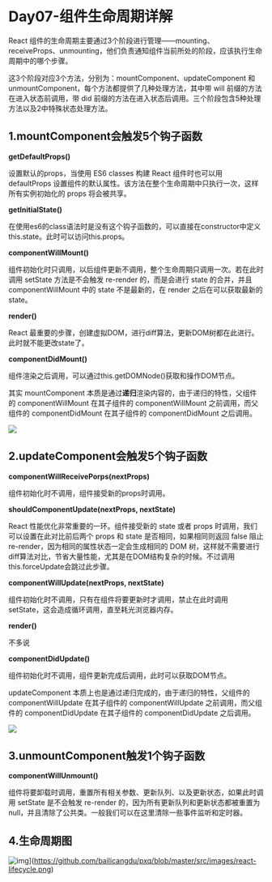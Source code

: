 # Day07-组件生命周期详解

React 组件的生命周期主要通过3个阶段进行管理——mounting、receiveProps、unmounting，他们负责通知组件当前所处的阶段，应该执行生命周期中的哪个步骤。

这3个阶段对应3个方法，分别为：mountComponent、updateComponent 和 unmountComponent，每个方法都提供了几种处理方法，其中带 will 前缀的方法在进入状态前调用，带 did 前缀的方法在进入状态后调用。三个阶段包含5种处理方法以及2中特殊状态处理方法。

##  1.mountComponent会触发5个钩子函数

**getDefaultProps()**

设置默认的props，当使用 ES6 classes 构建 React 组件时也可以用 defaultProps 设置组件的默认属性。该方法在整个生命周期中只执行一次，这样所有实例初始化的 props 将会被共享。

**getInitialState()**

在使用es6的class语法时是没有这个钩子函数的，可以直接在constructor中定义this.state。此时可以访问this.props。

**componentWillMount()**

组件初始化时只调用，以后组件更新不调用，整个生命周期只调用一次。若在此时调用 setState 方法是不会触发 re-render 的，而是会进行 state 的合并，并且 componentWillMount 中的 state 不是最新的，在 render 之后在可以获取最新的 state。

**render()**

React 最重要的步骤，创建虚拟DOM，进行diff算法，更新DOM树都在此进行。此时就不能更改state了。

**componentDidMount()**

组件渲染之后调用，可以通过this.getDOMNode()获取和操作DOM节点。

其实 mountComponent 本质是通过**递归**渲染内容的，由于递归的特性，父组件的 componentWillMount 在其子组件的 componentWillMount 之前调用，而父组件的 componentDidMount 在其子组件的 componentDidMount 之后调用。

![](https://pic3.zhimg.com/ec65c26c1123f588c2a57e40423cf6fa_b.png)

## 2.updateComponent会触发5个钩子函数

**componentWillReceivePorps(nextProps)**

组件初始化时不调用，组件接受新的props时调用。

**shouldComponentUpdate(nextProps, nextState)**

React 性能优化非常重要的一环。组件接受新的 state 或者 props 时调用，我们可以设置在此对比前后两个 props 和 state 是否相同，如果相同则返回 false 阻止 re-render，因为相同的属性状态一定会生成相同的 DOM 树，这样就不需要进行diff算法对比，节省大量性能，尤其是在DOM结构复杂的时候。不过调用this.forceUpdate会跳过此步骤。

**componentWillUpdate(nextProps, nextState)**

组件初始化时不调用，只有在组件将要更新时才调用，禁止在此时调用 setState，这会造成循环调用，直至耗光浏览器内存。

**render()**

不多说

**componentDidUpdate()**

组件初始化时不调用，组件更新完成后调用，此时可以获取DOM节点。

updateComponent 本质上也是通过递归完成的，由于递归的特性，父组件的 componentWillUpdate 在其子组件的 componentWillUpdate 之前调用，而父组件的 componentDidUpdate 在其子组件的 componentDidUpdate 之后调用。

![](https://pic1.zhimg.com/34357c2a84e53be3619667ffa4ebbc90_b.png)

## 3.unmountComponent触发1个钩子函数

**componentWillUnmount()**

组件将要卸载时调用，重置所有相关参数、更新队列、以及更新状态，如果此时调用 setState 是不会触发 re-render 的，因为所有更新队列和更新状态都被重置为 null，并且清除了公共类。一般我们可以在这里清除一些事件监听和定时器。

## 4.生命周期图



![img](https://github.com/bailicangdu/pxq/raw/master/src/images/react-lifecycle.png)](https://github.com/bailicangdu/pxq/blob/master/src/images/react-lifecycle.png)